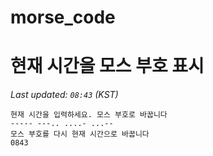 # morse_code
# 현재 시간을 모스 부호 표시
<!-- MORSE_TIME_START -->
_Last updated: `08:43` (KST)_

```
현재 시간을 입력하세요. 모스 부호로 바꿉니다
----- ---.. ....- ...--
모스 부호를 다시 현재 시간으로 바꿉니다
0843
```
<!-- MORSE_TIME_END -->

